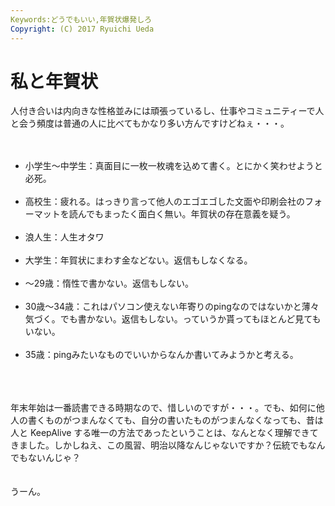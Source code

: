 ```yaml
---
Keywords:どうでもいい,年賀状爆発しろ
Copyright: (C) 2017 Ryuichi Ueda
---
```

# 私と年賀状
人付き合いは内向きな性格並みには頑張っているし、仕事やコミュニティーで人と会う頻度は普通の人に比べてもかなり多い方んですけどねぇ・・・。<br />
<br />
<ul><br />
<li>小学生〜中学生：真面目に一枚一枚魂を込めて書く。とにかく笑わせようと必死。</li><br />
<li>高校生：疲れる。はっきり言って他人のエゴエゴした文面や印刷会社のフォーマットを読んでもまったく面白く無い。年賀状の存在意義を疑う。</li><br />
<li>浪人生：人生オタワ</li><br />
<li>大学生：年賀状にまわす金などない。返信もしなくなる。</li><br />
<li>〜29歳：惰性で書かない。返信もしない。</li><br />
<li>30歳〜34歳：これはパソコン使えない年寄りのpingなのではないかと薄々気づく。でも書かない。返信もしない。っていうか貰ってもほとんど見てもいない。</li><br />
<li>35歳：pingみたいなものでいいからなんか書いてみようかと考える。</li><br />
</ul><br />
<br />
年末年始は一番読書できる時期なので、惜しいのですが・・・。でも、如何に他人の書くものがつまんなくても、自分の書いたものがつまんなくなっても、昔は人と KeepAlive する唯一の方法であったということは、なんとなく理解できてきました。しかしねえ、この風習、明治以降なんじゃないですか？伝統でもなんでもないんじゃ？<br />
<br />
<br />
うーん。
